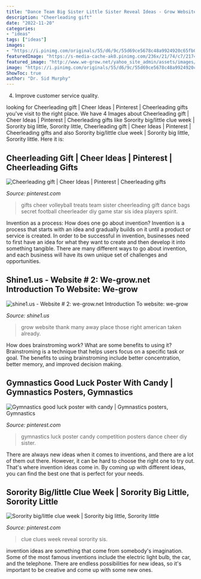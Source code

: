```yaml
---
title: "Dance Team Big Sister Little Sister Reveal Ideas - Grow Website Thank Many Away Place Those Right American Taken Already"
description: "Cheerleading gift"
date: "2022-11-20"
categories:
- "ideas"
tags: ["ideas"]
images:
- "https://i.pinimg.com/originals/55/d6/9c/55d69ce5678c48a9924920c65fb03baa.jpg"
featuredImage: "https://s-media-cache-ak0.pinimg.com/236x/21/74/c7/2174c7c8c9d65bb62eb56bb347d17e36--cheer-gifts-team-gifts.jpg"
featured_image: "http://www.we-grow.net/yahoo_site_admin/assets/images/20170612_120117.162103122_std.jpg"
image: "https://i.pinimg.com/originals/55/d6/9c/55d69ce5678c48a9924920c65fb03baa.jpg"
ShowToc: true
author: "Dr. Sid Murphy"
---
```



4. Improve customer service quality.

	

		
looking for Cheerleading gift | Cheer Ideas | Pinterest | Cheerleading gifts you've visit to the right place. We have 4 Images about Cheerleading gift | Cheer Ideas | Pinterest | Cheerleading gifts like Sorority big/little clue week | Sorority big little, Sorority little, Cheerleading gift | Cheer Ideas | Pinterest | Cheerleading gifts and also Sorority big/little clue week | Sorority big little, Sorority little. Here it is:
		
    
## Cheerleading Gift | Cheer Ideas | Pinterest | Cheerleading Gifts

<img loading=lazy src="https://s-media-cache-ak0.pinimg.com/236x/21/74/c7/2174c7c8c9d65bb62eb56bb347d17e36--cheer-gifts-team-gifts.jpg" onerror="this.onerror=null;this.src='https://tse4.mm.bing.net/th?id=OIP.wv_5oLPOvMU3a67zkpEL2gAAAA&amp;pid=15.1';" alt="Cheerleading gift | Cheer Ideas | Pinterest | Cheerleading gifts">

_Source: pinterest.com_

>gifts cheer volleyball treats team sister cheerleading gift dance bags secret football cheerleader diy game star sis idea players spirit. 

	

Invention as a process: How does one go about invention?
Invention is a process that starts with an idea and gradually builds on it until a product or service is created. In order to be successful in invention, businesses need to first have an idea for what they want to create and then develop it into something tangible. There are many different ways to go about invention, and each business will have its own unique set of challenges and opportunities.

    
## Shine1.us - Website # 2: We-grow.net ﻿Introduction To Website: We-grow

<img loading=lazy src="http://www.we-grow.net/yahoo_site_admin/assets/images/20170612_120117.162103122_std.jpg" onerror="this.onerror=null;this.src='https://tse1.mm.bing.net/th?id=OIP.l8l-7P0bMGcnG7cwlyqnxQHaJ3&amp;pid=15.1';" alt="shine1.us - Website # 2: we-grow.net ﻿Introduction To website: we-grow">

_Source: shine1.us_

>grow website thank many away place those right american taken already. 

	

How does brainstroming work? What are some benefits to using it?
Brainstroming is a technique that helps users focus on a specific task or goal. The benefits to using brainstroming include better concentration, better memory, and improved decision making.

    
## Gymnastics Good Luck Poster With Candy | Gymnastics Posters, Gymnastics

<img loading=lazy src="https://i.pinimg.com/originals/34/90/04/3490045b54c7efa5cfb605144eb0b8e8.jpg" onerror="this.onerror=null;this.src='https://tse1.mm.bing.net/th?id=OIP.Bzs-iOqMkDL6YEAR3KlHxgHaJ4&amp;pid=15.1';" alt="Gymnastics good luck poster with candy | Gymnastics posters, Gymnastics">

_Source: pinterest.com_

>gymnastics luck poster candy competition posters dance cheer diy sister. 

	

There are always new ideas when it comes to inventions, and there are a lot of them out there. However, it can be hard to choose the right one to try out. That's where invention ideas come in. By coming up with different ideas, you can find the best one that is perfect for your needs.

    
## Sorority Big/little Clue Week | Sorority Big Little, Sorority Little

<img loading=lazy src="https://i.pinimg.com/originals/55/d6/9c/55d69ce5678c48a9924920c65fb03baa.jpg" onerror="this.onerror=null;this.src='https://tse2.mm.bing.net/th?id=OIP.m9Za_2N4h23xIqzjBezT4AHaJ4&amp;pid=15.1';" alt="Sorority big/little clue week | Sorority big little, Sorority little">

_Source: pinterest.com_

>clue clues week reveal sorority sis. 

	

invention ideas are something that come from somebody's imagination. Some of the most famous inventions include the electric light bulb, the car, and the telephone. There are endless possibilities for new ideas, so it's important to be creative and come up with some new ones.

